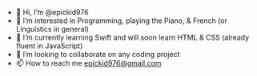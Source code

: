- 👋 Hi, I’m @epickid976
- 👀 I’m interested in Programming, playing the Piano, & French (or Linguistics in general)
- 🌱 I’m currently learning Swift and will soon learn HTML & CSS (already fluent in JavaScript)
- 💞️ I’m looking to collaborate on any coding project
- 📫 How to reach me epickid976@gmail.com

<!---
epickid976/epickid976 is a ✨ special ✨ repository because its `README.md` (this file) appears on your GitHub profile.
You can click the Preview link to take a look at your changes.
--->
